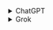 <details><summary>ChatGPT</summary>

『プログラミング系の公式リファレンスマニュアルっぽい初心者向けの簡単な英語例文を出題してほしい
日本語訳で回答するからチェックして
解答は後で日本語解説付きでお願い』

---

承知いたしました。ではまず、第1問として「公式リファレンスマニュアル風の初心者向け英文」を1つ出題いたします。
少しだけドキュメント調で、読みやすい英語にしています👇

---

**Question 1**

> The `sum` method returns the total of all elements in the array.
>
> Example:
> `[1, 2, 3].sum` → `6`

---

こちらの英文の日本語訳をお答えください。
訳を拝見した後に、正解と文法・語彙の簡単な日本語解説をお伝えいたします。

---
『`sum`メソッドは配列の要素の合計を返します』

---

完璧な訳でございます！💯✨

では、以下に日本語解説を添えます。

---

### ✅ 正解

> `sum`メソッドは配列の要素の合計を返します。

---

### 🧩 解説

**英文:**

> The `sum` method returns the total of all elements in the array.

#### 文構造

* **The `sum` method**：主語。「`sum`メソッド」
* **returns**：動詞。「返す」「戻り値として返す」
* **the total of all elements**：「すべての要素の合計」
* **in the array**：「配列の中の」

#### 語句メモ

* **return** は「返す」「戻す」という意味で、プログラミング文脈では「メソッドや関数が結果を返す」ときによく使われます。
* **element** は「要素」。配列（array）やリストなどでよく登場します。

---

次の問題に進みますか？
（難易度は今のレベルのまま／少し上げる／かなり上げる、の3段階からお選びいただけます。）

---

『少し上げて』

---

承知いたしました。では、少しレベルを上げて、第2問です。
今回は「条件文」と「返り値」に関する説明文にしてみました👇

---

**Question 2**

> The `even?` method returns `true` if the number is even, and `false` otherwise.
>
> Example:
> `4.even?` → `true`
> `5.even?` → `false`

---

こちらの英文を日本語に訳してください。
訳を確認したあと、正解と詳しい日本語解説をお伝えいたします。

---

『`even?`メソッドは数が奇数であれば`true`、他の場合は`false`を返します』

---

惜しいです！💡
とてもよく読めていますが、**「even」は“偶数”**を意味しますので、そこだけ反対になっております。
それ以外の文構造は完璧です。

---

### ✅ 正解

> `even?`メソッドは数が**偶数**であれば`true`、それ以外の場合は`false`を返します。

---

### 🧩 解説

**英文:**

> The `even?` method returns `true` if the number is even, and `false` otherwise.

#### 文構造

* **The `even?` method**：主語。「`even?`メソッド」
* **returns `true` if ...**：「もし〜ならば `true` を返す」
* **the number is even**：「その数が偶数である」
* **and `false` otherwise**：「それ以外の場合は `false`」

#### 語句メモ

* **even**：「偶数」
* **odd**：「奇数」
* **otherwise**：「そうでなければ」
  　→ 条件文の説明で非常によく使われる表現です。

---

次の第3問も「少し上げた」レベルで出題いたしますか？

---

『例文を3行ぐらいで出題して』

---

承知いたしました。では、第3問は少し文量を増やして、3行構成のリファレンス風英文を出題いたします👇

---

**Question 3**

> The `map` method creates a new array by applying the given block to each element.
> It does not change the original array.
> Use this method when you want to transform all elements at once.

---

こちらを日本語に訳してみてください。
そのあと、正解と丁寧な解説をお伝えいたします。

---

『`map`メソッドはそれぞれの要素にブロック内の処理を施し新しい配列を生成します
元の配列を変更しません
このメソッドはすべての要素を一度に変換したいときに使います』

---

素晴らしいです！👏✨
全体の意味も文の流れも完璧で、公式リファレンスの日本語訳としてそのまま使えるレベルです。
細かい部分をより自然な技術文書調に整えると以下のようになります👇

---

### ✅ 正解例

> `map`メソッドは、与えられたブロックを各要素に適用して新しい配列を作成します。
> 元の配列は変更しません。
> すべての要素を一度に変換したい場合に使用します。

---

### 🧩 解説

**英文:**

> The `map` method creates a new array by applying the given block to each element.
> It does not change the original array.
> Use this method when you want to transform all elements at once.

#### 文構造と語句

* **creates a new array**：「新しい配列を作成する」
* **by applying the given block to each element**：「与えられたブロックを各要素に適用することで」
  　- *apply A to B* = 「AをBに適用する」
* **does not change the original array**：「元の配列を変更しない」
* **transform all elements at once**：「すべての要素を一度に変換する」

#### 補足

`map` は **「元の配列を壊さずに、新しい配列を返す」** という点がポイントで、Rubyでもよく説明に書かれる表現です。
また、最後の文の **"Use this method when..."** のような書き方は、公式ドキュメント（RubyやPython公式）でよく見られる文体です。

---

</details>

<details><summary>Grok</summary>　

『プログラミング系の公式READ MEっぽい初心者向けの簡単な2〜3行ぐらいの英語例文を出題してほしい

日本語訳で回答するからチェックして
解答は後で日本語解説付きでお願い』

---

### 出題

以下は初心者向けのプログラミング系公式READMEっぽい英語の例文です：

```
# My First Project
A simple application to learn the basics of Python programming.
```

### 指示
上記の英語を日本語に翻訳してください。翻訳後、私がチェックし、日本語解説を付けて回答します。

---

System: ユーザーが翻訳を提出するまで待機します。翻訳が提出されたら、チェックを行い、日本語解説を付けて回答します。

---

『わたしの最初のプロジェクト
Python言語を学んでつくった単純なアプリケーション』

---

### チェックとフィードバック

ご提出いただいた翻訳：

```
わたしの最初のプロジェクト
Python言語を学んでつくった単純なアプリケーション
```

#### チェック
- **正確性**：全体的に原文の意味を捉えています。「My First Project」は「わたしの最初のプロジェクト」と適切に翻訳されています。また、「A simple application to learn the basics of Python programming」は「Python言語を学んでつくった単純なアプリケーション」と訳されており、意味はほぼ正確です。
- **改善点**：
  - 「Python言語を学んでつくった」は自然ではありますが、原文の「to learn the basics of Python programming」を直訳すると「Pythonプログラミングの基本を学ぶための」となるため、目的（「学ぶための」）がやや明示的ではありません。
  - 「単純なアプリケーション」は「simple application」の適切な訳ですが、READMEの文脈では「シンプルなアプリケーション」と訳すと、より技術的なニュアンスが伝わりやすいです。

#### より自然で正確な翻訳例
```
# 私の最初のプロジェクト
Pythonプログラミングの基本を学ぶためのシンプルなアプリケーション
```

### 日本語解説
- **「# My First Project」**：Markdown形式のヘッディング（#）は、READMEではプロジェクト名やセクションを示します。ここでは「私の最初のプロジェクト」と訳し、個人プロジェクトの雰囲気をそのまま伝えました。
- **「A simple application to learn the basics of Python programming」**：
  - 「A simple application」は、プログラミングの文脈で「シンプルなアプリケーション」と訳すのが一般的です。「単純」と訳すと少しネガティブな印象を与える可能性があるため、「シンプル」が適切です。
  - 「to learn the basics of Python programming」は、アプリケーションの目的を示しています。「Python言語を学んでつくった」だと、作成者が学んだ結果作ったように読める可能性がありますが、原文は「学ぶための（ツールとしての）」意味合いが強いです。そのため、「Pythonプログラミングの基本を学ぶための」と訳すと、目的が明確になります。
- **文脈の考慮**：READMEは簡潔で初心者に分かりやすい表現が求められるため、翻訳も簡潔かつ技術的に自然な表現を心がけました。

### 結論
ご提出いただいた翻訳はほぼ正確で自然ですが、目的のニュアンスをより明確にするために、「Pythonプログラミングの基本を学ぶためのシンプルなアプリケーション」とするのがより適切です。素晴らしい翻訳でした！

情報源：提供された英語例文に基づく分析。外部リンクは不要。

</details>
